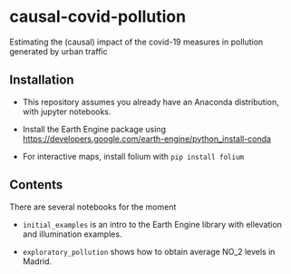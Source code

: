 # causal-covid-pollution
Estimating the (causal) impact of the covid-19 measures in pollution generated by urban traffic


## Installation

* This repository assumes you already have an Anaconda distribution, with jupyter notebooks.

* Install the Earth Engine package using https://developers.google.com/earth-engine/python_install-conda

* For interactive maps, install folium with ```pip install folium```


## Contents

There are several notebooks for the moment

* ```initial_examples``` is an intro to the Earth Engine library with ellevation and illumination examples.

* ```exploratory_pollution``` shows how to obtain average NO_2 levels in Madrid.

